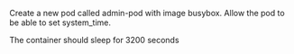 Create a new pod called admin-pod with image busybox. Allow the pod to be able to set system_time.

The container should sleep for 3200 seconds